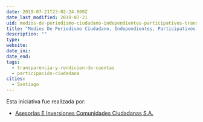 ```yaml
---
date: 2019-07-21T23:02:24.000Z
date_last_modified: 2019-07-21
uid: medios-de-periodismo-ciudadano-independientes-participativos-transparentes-de-alta-escalabilidad-e-impacto-social
title: "Medios De Periodismo Ciudadano, Independientes, Participativos, Transparentes, De Alta Escalabilidad E Impacto Social"
description: ""
type: 
website: 
date_ini: 
date_end: 
tags:
  - transparencia-y-rendicion-de-cuentas
  - participación-ciudadana
cities: 
  - Santiago
---
```


Esta iniciativa fue realizada por:

- [Asesorías E Inversiones Comunidades Ciudadanas S.A.](/organizaciones/asesorias-e-inversiones-comunidades-ciudadanas-s-a)
